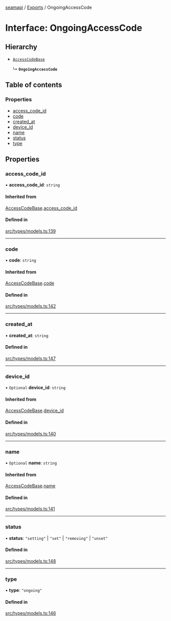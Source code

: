 [seamapi](../README.md) / [Exports](../modules.md) / OngoingAccessCode

# Interface: OngoingAccessCode

## Hierarchy

- [`AccessCodeBase`](AccessCodeBase.md)

  ↳ **`OngoingAccessCode`**

## Table of contents

### Properties

- [access\_code\_id](OngoingAccessCode.md#access_code_id)
- [code](OngoingAccessCode.md#code)
- [created\_at](OngoingAccessCode.md#created_at)
- [device\_id](OngoingAccessCode.md#device_id)
- [name](OngoingAccessCode.md#name)
- [status](OngoingAccessCode.md#status)
- [type](OngoingAccessCode.md#type)

## Properties

### access\_code\_id

• **access\_code\_id**: `string`

#### Inherited from

[AccessCodeBase](AccessCodeBase.md).[access_code_id](AccessCodeBase.md#access_code_id)

#### Defined in

[src/types/models.ts:139](https://github.com/seamapi/seamapi-javascript/blob/main/src/types/models.ts#L139)

___

### code

• **code**: `string`

#### Inherited from

[AccessCodeBase](AccessCodeBase.md).[code](AccessCodeBase.md#code)

#### Defined in

[src/types/models.ts:142](https://github.com/seamapi/seamapi-javascript/blob/main/src/types/models.ts#L142)

___

### created\_at

• **created\_at**: `string`

#### Defined in

[src/types/models.ts:147](https://github.com/seamapi/seamapi-javascript/blob/main/src/types/models.ts#L147)

___

### device\_id

• `Optional` **device\_id**: `string`

#### Inherited from

[AccessCodeBase](AccessCodeBase.md).[device_id](AccessCodeBase.md#device_id)

#### Defined in

[src/types/models.ts:140](https://github.com/seamapi/seamapi-javascript/blob/main/src/types/models.ts#L140)

___

### name

• `Optional` **name**: `string`

#### Inherited from

[AccessCodeBase](AccessCodeBase.md).[name](AccessCodeBase.md#name)

#### Defined in

[src/types/models.ts:141](https://github.com/seamapi/seamapi-javascript/blob/main/src/types/models.ts#L141)

___

### status

• **status**: ``"setting"`` \| ``"set"`` \| ``"removing"`` \| ``"unset"``

#### Defined in

[src/types/models.ts:148](https://github.com/seamapi/seamapi-javascript/blob/main/src/types/models.ts#L148)

___

### type

• **type**: ``"ongoing"``

#### Defined in

[src/types/models.ts:146](https://github.com/seamapi/seamapi-javascript/blob/main/src/types/models.ts#L146)
